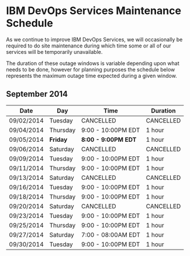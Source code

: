 # IBM DevOps Services Maintenance Schedule

As we continue to improve IBM DevOps Services, we will occasionally be required to do site maintenance during which time some or all of our services will be temporarily unavailable.

The duration of these outage windows is variable depending upon what needs to be done,  however for planning purposes the schedule below represents the maximum outage time expected during a given window.

## September 2014

| Date       | Day      | Time                | Duration |
|------------|----------|---------------------|----------|
| 09/02/2014 | Tuesday  | CANCELLED  | CANCELLED   |
| 09/04/2014 | Thursday | 9:00 - 10:00PM EDT  | 1 hour   |
| 09/05/2014 | **Friday** | **8:00 - 9:00PM EDT**  | 1 hour   |
| 09/06/2014 | Saturday | CANCELLED  | CANCELLED   |
| 09/09/2014 | Tuesday  | 9:00 - 10:00PM EDT  | 1 hour   |
| 09/11/2014 | Thursday | 9:00 - 10:00PM EDT  | 1 hour   |
| 09/13/2014 | Saturday | CANCELLED  | CANCELLED  |
| 09/16/2014 | Tuesday  | 9:00 - 10:00PM EDT  | 1 hour   |
| 09/18/2014 | Thursday | 9:00 - 10:00PM EDT  | 1 hour   |
| 09/20/2014 | Saturday | CANCELLED  | CANCELLED  |
| 09/23/2014 | Tuesday  | 9:00 - 10:00PM EDT  | 1 hour   |
| 09/25/2014 | Thursday | 9:00 - 10:00PM EDT  | 1 hour   |
| 09/27/2014 | Saturday | 7:00 - 08:00AM EDT  | 1 hour   |
| 09/30/2014 | Tuesday  | 9:00 - 10:00PM EDT  | 1 hour   |
